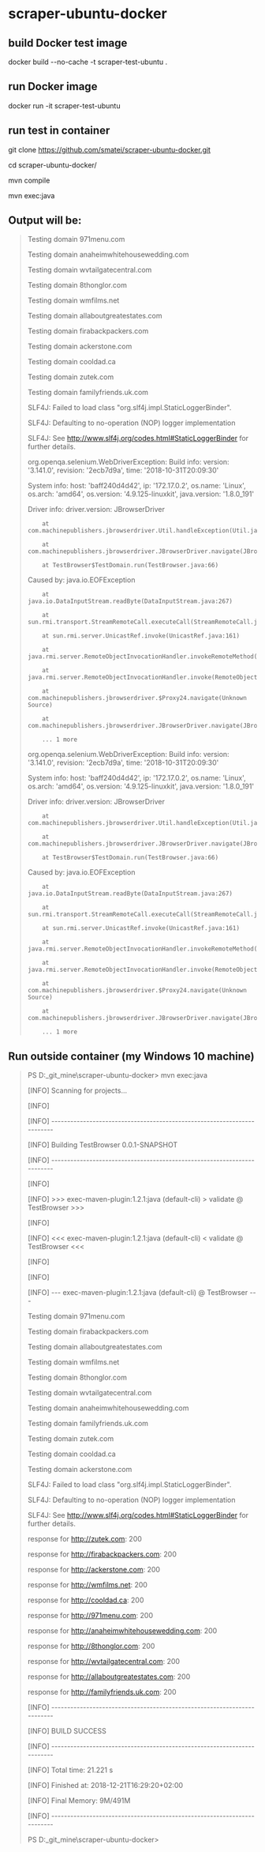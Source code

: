 # scraper-ubuntu-docker

## build Docker test image

docker build --no-cache -t scraper-test-ubuntu .

## run Docker image

docker run -it scraper-test-ubuntu

## run test in container

git clone https://github.com/smatei/scraper-ubuntu-docker.git

cd scraper-ubuntu-docker/

mvn compile

mvn exec:java

## Output will be:

> Testing domain 971menu.com
>
> Testing domain anaheimwhitehousewedding.com
>
> Testing domain wvtailgatecentral.com
>
> Testing domain 8thonglor.com
>
> Testing domain wmfilms.net
>
> Testing domain allaboutgreatestates.com
>
> Testing domain firabackpackers.com
>
> Testing domain ackerstone.com
>
> Testing domain cooldad.ca
>
> Testing domain zutek.com
>
> Testing domain familyfriends.uk.com
>
> SLF4J: Failed to load class "org.slf4j.impl.StaticLoggerBinder".
>
> SLF4J: Defaulting to no-operation (NOP) logger implementation
>
> SLF4J: See http://www.slf4j.org/codes.html#StaticLoggerBinder for further details.
>
> org.openqa.selenium.WebDriverException: Build info: version: '3.141.0', revision: '2ecb7d9a', time: '2018-10-31T20:09:30'
>
> System info: host: 'baff240d4d42', ip: '172.17.0.2', os.name: 'Linux', os.arch: 'amd64', os.version: '4.9.125-linuxkit', java.version: '1.8.0_191'
>
> Driver info: driver.version: JBrowserDriver
>
>         at com.machinepublishers.jbrowserdriver.Util.handleException(Util.java:136)
>
>         at com.machinepublishers.jbrowserdriver.JBrowserDriver.navigate(JBrowserDriver.java:1131)
>
>         at TestBrowser$TestDomain.run(TestBrowser.java:66)
>
> Caused by: java.io.EOFException
>
>         at java.io.DataInputStream.readByte(DataInputStream.java:267)
>
>         at sun.rmi.transport.StreamRemoteCall.executeCall(StreamRemoteCall.java:222)
>
>         at sun.rmi.server.UnicastRef.invoke(UnicastRef.java:161)
>
>         at java.rmi.server.RemoteObjectInvocationHandler.invokeRemoteMethod(RemoteObjectInvocationHandler.java:227)
>
>         at java.rmi.server.RemoteObjectInvocationHandler.invoke(RemoteObjectInvocationHandler.java:179)
>
>         at com.machinepublishers.jbrowserdriver.$Proxy24.navigate(Unknown Source)
>
>         at com.machinepublishers.jbrowserdriver.JBrowserDriver.navigate(JBrowserDriver.java:1124)
>
>         ... 1 more
>
> org.openqa.selenium.WebDriverException: Build info: version: '3.141.0', revision: '2ecb7d9a', time: '2018-10-31T20:09:30'
>
> System info: host: 'baff240d4d42', ip: '172.17.0.2', os.name: 'Linux', os.arch: 'amd64', os.version: '4.9.125-linuxkit', java.version: '1.8.0_191'
>
> Driver info: driver.version: JBrowserDriver
>
>         at com.machinepublishers.jbrowserdriver.Util.handleException(Util.java:136)
>
>         at com.machinepublishers.jbrowserdriver.JBrowserDriver.navigate(JBrowserDriver.java:1131)
>
>         at TestBrowser$TestDomain.run(TestBrowser.java:66)
>
> Caused by: java.io.EOFException
>
>         at java.io.DataInputStream.readByte(DataInputStream.java:267)
>
>         at sun.rmi.transport.StreamRemoteCall.executeCall(StreamRemoteCall.java:222)
>
>         at sun.rmi.server.UnicastRef.invoke(UnicastRef.java:161)
>
>         at java.rmi.server.RemoteObjectInvocationHandler.invokeRemoteMethod(RemoteObjectInvocationHandler.java:227)
>
>         at java.rmi.server.RemoteObjectInvocationHandler.invoke(RemoteObjectInvocationHandler.java:179)
>
>         at com.machinepublishers.jbrowserdriver.$Proxy24.navigate(Unknown Source)
>
>         at com.machinepublishers.jbrowserdriver.JBrowserDriver.navigate(JBrowserDriver.java:1124)
>
>         ... 1 more

## Run outside container (my Windows 10 machine)

> PS D:\_git_mine\scraper-ubuntu-docker> mvn exec:java
>
> [INFO] Scanning for projects...
>
> [INFO]
>
> [INFO] ------------------------------------------------------------------------
>
> [INFO] Building TestBrowser 0.0.1-SNAPSHOT
>
> [INFO] ------------------------------------------------------------------------
>
> [INFO]
>
> [INFO] >>> exec-maven-plugin:1.2.1:java (default-cli) > validate @ TestBrowser >>>
>
> [INFO]
>
> [INFO] <<< exec-maven-plugin:1.2.1:java (default-cli) < validate @ TestBrowser <<<
>
> [INFO]
>
> [INFO]
>
> [INFO] --- exec-maven-plugin:1.2.1:java (default-cli) @ TestBrowser ---
>
> Testing domain 971menu.com
>
> Testing domain firabackpackers.com
>
> Testing domain allaboutgreatestates.com
>
> Testing domain wmfilms.net
>
> Testing domain 8thonglor.com
>
> Testing domain wvtailgatecentral.com
>
> Testing domain anaheimwhitehousewedding.com
>
> Testing domain familyfriends.uk.com
>
> Testing domain zutek.com
>
> Testing domain cooldad.ca
>
> Testing domain ackerstone.com
>
> SLF4J: Failed to load class "org.slf4j.impl.StaticLoggerBinder".
>
> SLF4J: Defaulting to no-operation (NOP) logger implementation
>
> SLF4J: See http://www.slf4j.org/codes.html#StaticLoggerBinder for further details.
>
> response for http://zutek.com: 200
>
> response for http://firabackpackers.com: 200
>
> response for http://ackerstone.com: 200
>
> response for http://wmfilms.net: 200
>
> response for http://cooldad.ca: 200
>
> response for http://971menu.com: 200
>
> response for http://anaheimwhitehousewedding.com: 200
>
> response for http://8thonglor.com: 200
>
> response for http://wvtailgatecentral.com: 200
>
> response for http://allaboutgreatestates.com: 200
>
> response for http://familyfriends.uk.com: 200
>
> [INFO] ------------------------------------------------------------------------
>
> [INFO] BUILD SUCCESS
>
> [INFO] ------------------------------------------------------------------------
>
> [INFO] Total time: 21.221 s
>
> [INFO] Finished at: 2018-12-21T16:29:20+02:00
>
> [INFO] Final Memory: 9M/491M
>
> [INFO] ------------------------------------------------------------------------
>
> PS D:\_git_mine\scraper-ubuntu-docker>
